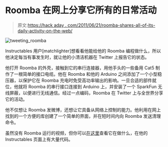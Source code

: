 # Roomba 在网上分享它所有的日常活动

> 原文:[https://hack aday . com/2011/06/21/roomba-shares-all-of-its-daily-activity-on-the-web/](https://hackaday.com/2011/06/21/roomba-shares-all-of-its-daily-activity-on-the-web/)

![tweeting_roomba](../Images/e0afc3b9cd97a604299aaf21dbefd8d9.png "tweeting_roomba")

Instructables 用户[matchlighter]想看看他能给他的 Roomba 编程做什么，所以他决定每当有事发生时，就让他的小清洁机器在 Twitter 上报告它的状态。

他打开 Roomba 的外壳，接触到它的串行连接器，用他手头的一些备用 Cat5 制作了一根简单的接口电缆。他在 Roomba 和他的 Arduino 之间添加了一个小型稳压器，以保护它在 Roomba 充电时免受高功率输出的影响。一旦合适的部件就位，他就将 Roomba 的串行接口连接到 Arduino 上，并安装了一个 SparkFun 无线屏蔽，以便进行无线通信。经过一点编码，Roomba 在 Twitter 上与全世界分享它的活动。

他不仅想让 Roomba 发微博，还想让它具备从网络上控制的能力。他利用在网上找到的一个方便的库创建了一个简单的界面，并在短时间内向 Roomba 发送清理命令。

虽然没有 Roomba 运行的视频，但你可以[在这里](http://www.twitter.com/TheRoomba)查看它在做什么，在他的 Instructables 页面上有大量代码。